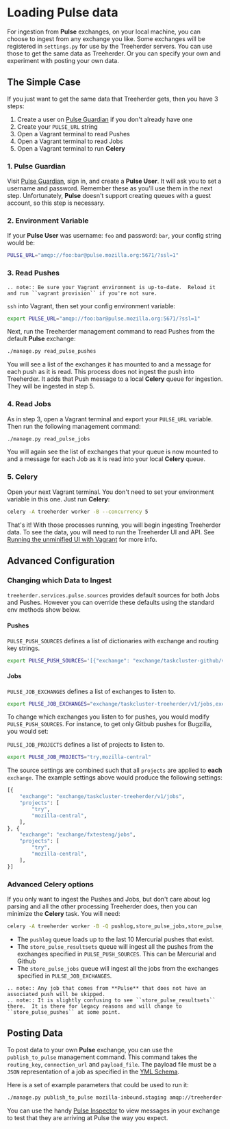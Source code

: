 Loading Pulse data
==================

For ingestion from **Pulse** exchanges, on your local machine, you can choose
to ingest from any exchange you like.  Some exchanges will be registered in
``settings.py`` for use by the Treeherder servers.  You can use those to get the
same data as Treeherder.  Or you can specify your own and experiment with
posting your own data.


The Simple Case
---------------

If you just want to get the same data that Treeherder gets, then you have 3 steps:

  1. Create a user on [Pulse Guardian] if you don't already have one
  2. Create your ``PULSE_URL`` string
  3. Open a Vagrant terminal to read Pushes
  4. Open a Vagrant terminal to read Jobs
  5. Open a Vagrant terminal to run **Celery**


### 1. Pulse Guardian

Visit [Pulse Guardian], sign in, and create a **Pulse User**.  It will ask you to set a
username and password.  Remember these as you'll use them in the next step.
Unfortunately, **Pulse** doesn't support creating queues with a guest account, so
this step is necessary.


### 2. Environment Variable

If your **Pulse User** was username: ``foo`` and password: ``bar``, your config
string would be:

```bash
PULSE_URL="amqp://foo:bar@pulse.mozilla.org:5671/?ssl=1"
```


### 3. Read Pushes

```eval_rst
.. note:: Be sure your Vagrant environment is up-to-date.  Reload it and run ``vagrant provision`` if you're not sure.
```

``ssh`` into Vagrant, then set your config environment variable:

```bash
export PULSE_URL="amqp://foo:bar@pulse.mozilla.org:5671/?ssl=1"
```

Next, run the Treeherder management command to read Pushes from the default **Pulse**
exchange:

```bash
./manage.py read_pulse_pushes
```

You will see a list of the exchanges it has mounted to and a message for each
push as it is read.  This process does not ingest the push into Treeherder.  It
adds that Push message to a local **Celery** queue for ingestion.  They will be
ingested in step 5.


### 4. Read Jobs

As in step 3, open a Vagrant terminal and export your ``PULSE_URL``
variable.  Then run the following management command:

```bash
./manage.py read_pulse_jobs
```

You will again see the list of exchanges that your queue is now mounted to and
a message for each Job as it is read into your local **Celery** queue.


### 5. Celery

Open your next Vagrant terminal.  You don't need to set your environment variable
in this one.  Just run **Celery**:

```bash
celery -A treeherder worker -B --concurrency 5
```

That's it!  With those processes running, you will begin ingesting Treeherder
data.  To see the data, you will need to run the Treeherder UI and API.
See [Running the unminified UI with Vagrant] for more info.

[Running the unminified UI with Vagrant]: ui/installation.html#running-the-unminified-ui-with-vagrant


Advanced Configuration
----------------------

### Changing which Data to Ingest

``treeherder.services.pulse.sources`` provides default sources for both Jobs and Pushes.
However you can override these defaults using the standard env methods show below.

#### Pushes
``PULSE_PUSH_SOURCES`` defines a list of dictionaries with exchange and routing key strings.
```bash
export PULSE_PUSH_SOURCES='[{"exchange": "exchange/taskcluster-github/v1/push","routing_keys": ["bugzilla#"]}]'
```

#### Jobs
``PULSE_JOB_EXCHANGES`` defines a list of exchanges to listen to.
```bash
export PULSE_JOB_EXCHANGES="exchange/taskcluster-treeherder/v1/jobs,exchange/fxtesteng/jobs"
```

To change which exchanges you listen to for pushes, you would modify
``PULSE_PUSH_SOURCES``.  For instance, to get only Gitbub pushes for Bugzilla,
you would set:

``PULSE_JOB_PROJECTS`` defines a list of projects to listen to.
```bash
export PULSE_JOB_PROJECTS="try,mozilla-central"
```

The source settings are combined such that all `projects` are applied to **each** `exchange`.
The example settings above would produce the following settings:

```python
[{
    "exchange": "exchange/taskcluster-treeherder/v1/jobs",
    "projects": [
        "try",
        "mozilla-central",
    ],
}, {
    "exchange": "exchange/fxtesteng/jobs",
    "projects": [
        "try",
        "mozilla-central",
    ],
}]
```


### Advanced Celery options

If you only want to ingest the Pushes and Jobs, but don't care about log parsing
and all the other processing Treeherder does, then you can minimize the **Celery**
task.  You will need:

```bash
celery -A treeherder worker -B -Q pushlog,store_pulse_jobs,store_pulse_resultsets --concurrency 5
```

* The ``pushlog`` queue loads up to the last 10 Mercurial pushes that exist.
* The ``store_pulse_resultsets`` queue will ingest all the pushes from the exchanges
  specified in ``PULSE_PUSH_SOURCES``.  This can be Mercurial and Github
* The ``store_pulse_jobs`` queue will ingest all the jobs from the exchanges
  specified in ``PULSE_JOB_EXCHANGES``.

```eval_rst
.. note:: Any job that comes from **Pulse** that does not have an associated push will be skipped.
.. note:: It is slightly confusing to see ``store_pulse_resultsets`` there.  It is there for legacy reasons and will change to ``store_pulse_pushes`` at some point.
```


Posting Data
------------

To post data to your own **Pulse** exchange, you can use the ``publish_to_pulse``
management command.  This command takes the ``routing_key``, ``connection_url``
and ``payload_file``.  The payload file must be a ``JSON`` representation of
a job as specified in the [YML Schema].

Here is a set of example parameters that could be used to run it:

```bash
./manage.py publish_to_pulse mozilla-inbound.staging amqp://treeherder-test:mypassword@pulse.mozilla.org:5672/ ./scratch/test_job.json
```

You can use the handy [Pulse Inspector] to view messages in your exchange to
test that they are arriving at Pulse the way you expect.

[Pulse Guardian]: https://pulseguardian.mozilla.org/whats_pulse
[Pulse Inspector]: https://tools.taskcluster.net/pulse-inspector/
[YML Schema]: https://github.com/mozilla/treeherder/blob/master/schemas/pulse-job.yml
